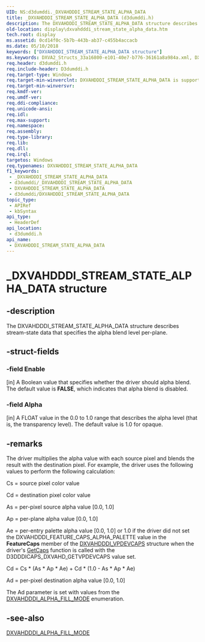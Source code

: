 ```yaml
---
UID: NS:d3dumddi._DXVAHDDDI_STREAM_STATE_ALPHA_DATA
title: _DXVAHDDDI_STREAM_STATE_ALPHA_DATA (d3dumddi.h)
description: The DXVAHDDDI_STREAM_STATE_ALPHA_DATA structure describes stream-state data that specifies the alpha blend level per-plane.
old-location: display\dxvahdddi_stream_state_alpha_data.htm
tech.root: display
ms.assetid: 0cd14f0c-5b7b-443b-ab37-c455b4accacb
ms.date: 05/10/2018
keywords: ["DXVAHDDDI_STREAM_STATE_ALPHA_DATA structure"]
ms.keywords: DXVA2_Structs_33a16800-e101-40e7-b776-36161a8a984a.xml, DXVAHDDDI_STREAM_STATE_ALPHA_DATA, DXVAHDDDI_STREAM_STATE_ALPHA_DATA structure [Display Devices], _DXVAHDDDI_STREAM_STATE_ALPHA_DATA, d3dumddi/DXVAHDDDI_STREAM_STATE_ALPHA_DATA, display.dxvahdddi_stream_state_alpha_data
req.header: d3dumddi.h
req.include-header: D3dumddi.h
req.target-type: Windows
req.target-min-winverclnt: DXVAHDDDI_STREAM_STATE_ALPHA_DATA is supported beginning with the Windows 7 operating system.
req.target-min-winversvr: 
req.kmdf-ver: 
req.umdf-ver: 
req.ddi-compliance: 
req.unicode-ansi: 
req.idl: 
req.max-support: 
req.namespace: 
req.assembly: 
req.type-library: 
req.lib: 
req.dll: 
req.irql: 
targetos: Windows
req.typenames: DXVAHDDDI_STREAM_STATE_ALPHA_DATA
f1_keywords:
 - _DXVAHDDDI_STREAM_STATE_ALPHA_DATA
 - d3dumddi/_DXVAHDDDI_STREAM_STATE_ALPHA_DATA
 - DXVAHDDDI_STREAM_STATE_ALPHA_DATA
 - d3dumddi/DXVAHDDDI_STREAM_STATE_ALPHA_DATA
topic_type:
 - APIRef
 - kbSyntax
api_type:
 - HeaderDef
api_location:
 - d3dumddi.h
api_name:
 - DXVAHDDDI_STREAM_STATE_ALPHA_DATA
---
```


# _DXVAHDDDI_STREAM_STATE_ALPHA_DATA structure


## -description

The DXVAHDDDI_STREAM_STATE_ALPHA_DATA structure describes stream-state data that specifies the alpha blend level per-plane.

## -struct-fields

### -field Enable

[in] A Boolean value that specifies whether the driver should alpha blend. The default value is <b>FALSE</b>, which indicates that alpha blend is disabled.

### -field Alpha

[in] A FLOAT value in the 0.0 to 1.0 range that describes the alpha level (that is, the transparency level). The default value is 1.0 for opaque.

## -remarks

The driver multiplies the alpha value with each source pixel and blends the result with the destination pixel. For example, the driver uses the following values to perform the following calculation:

Cs = source pixel color value

Cd = destination pixel color value

As = per-pixel source alpha value [0.0, 1.0]

Ap = per-plane alpha value [0.0, 1.0]

Ae = per-entry palette alpha value [0.0, 1.0] or 1.0 if the driver did not set the DXVAHDDDI_FEATURE_CAPS_ALPHA_PALETTE value in the <b>FeatureCaps</b> member of the <a href="/windows-hardware/drivers/ddi/d3dumddi/ns-d3dumddi-_dxvahdddi_vpdevcaps">DXVAHDDDI_VPDEVCAPS</a> structure when the driver's <a href="/windows-hardware/drivers/ddi/d3dumddi/nc-d3dumddi-pfnd3dddi_getcaps">GetCaps</a> function is called with the D3DDDICAPS_DXVAHD_GETVPDEVCAPS value set.

Cd = Cs * (As * Ap * Ae) + Cd * (1.0 - As * Ap * Ae)

Ad = per-pixel destination alpha value [0.0, 1.0]

The Ad parameter is set with values from the <a href="/windows-hardware/drivers/ddi/d3dumddi/ne-d3dumddi-_dxvahdddi_alpha_fill_mode">DXVAHDDDI_ALPHA_FILL_MODE</a> enumeration.

## -see-also

<a href="/windows-hardware/drivers/ddi/d3dumddi/ne-d3dumddi-_dxvahdddi_alpha_fill_mode">DXVAHDDDI_ALPHA_FILL_MODE</a>